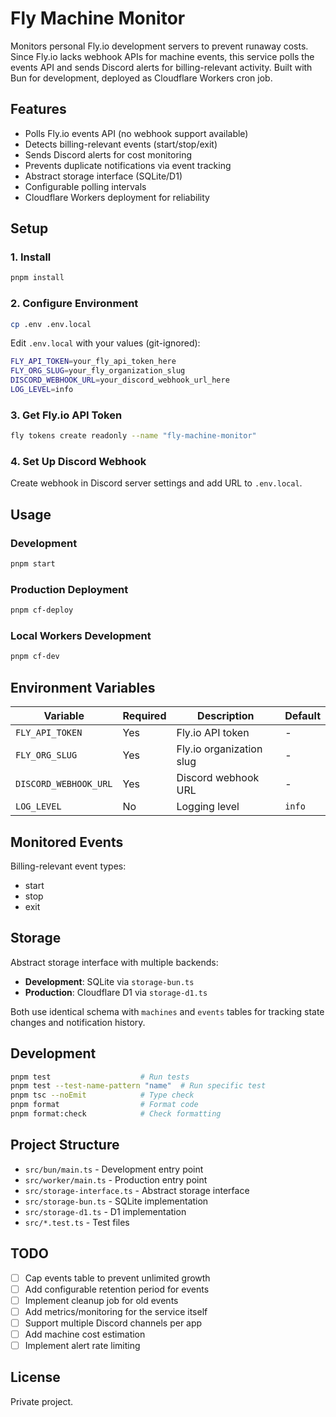 # Fly Machine Monitor

Monitors personal Fly.io development servers to prevent runaway costs. Since Fly.io lacks webhook APIs for machine events, this service polls the events API and sends Discord alerts for billing-relevant activity. Built with Bun for development, deployed as Cloudflare Workers cron job.

## Features

- Polls Fly.io events API (no webhook support available)
- Detects billing-relevant events (start/stop/exit)
- Sends Discord alerts for cost monitoring
- Prevents duplicate notifications via event tracking
- Abstract storage interface (SQLite/D1)
- Configurable polling intervals
- Cloudflare Workers deployment for reliability

## Setup

### 1. Install

```bash
pnpm install
```

### 2. Configure Environment

```bash
cp .env .env.local
```

Edit `.env.local` with your values (git-ignored):

```bash
FLY_API_TOKEN=your_fly_api_token_here
FLY_ORG_SLUG=your_fly_organization_slug
DISCORD_WEBHOOK_URL=your_discord_webhook_url_here
LOG_LEVEL=info
```

### 3. Get Fly.io API Token

```bash
fly tokens create readonly --name "fly-machine-monitor"
```

### 4. Set Up Discord Webhook

Create webhook in Discord server settings and add URL to `.env.local`.

## Usage

### Development

```bash
pnpm start
```

### Production Deployment

```bash
pnpm cf-deploy
```

### Local Workers Development

```bash
pnpm cf-dev
```

## Environment Variables

| Variable              | Required | Description              | Default |
| --------------------- | -------- | ------------------------ | ------- |
| `FLY_API_TOKEN`       | Yes      | Fly.io API token         | -       |
| `FLY_ORG_SLUG`        | Yes      | Fly.io organization slug | -       |
| `DISCORD_WEBHOOK_URL` | Yes      | Discord webhook URL      | -       |
| `LOG_LEVEL`           | No       | Logging level            | `info`  |

## Monitored Events

Billing-relevant event types:

- start
- stop
- exit

## Storage

Abstract storage interface with multiple backends:

- **Development**: SQLite via `storage-bun.ts`
- **Production**: Cloudflare D1 via `storage-d1.ts`

Both use identical schema with `machines` and `events` tables for tracking state changes and notification history.

## Development

```bash
pnpm test                    # Run tests
pnpm test --test-name-pattern "name"  # Run specific test
pnpm tsc --noEmit            # Type check
pnpm format                  # Format code
pnpm format:check            # Check formatting
```

## Project Structure

- `src/bun/main.ts` - Development entry point
- `src/worker/main.ts` - Production entry point
- `src/storage-interface.ts` - Abstract storage interface
- `src/storage-bun.ts` - SQLite implementation
- `src/storage-d1.ts` - D1 implementation
- `src/*.test.ts` - Test files

## TODO

- [ ] Cap events table to prevent unlimited growth
- [ ] Add configurable retention period for events
- [ ] Implement cleanup job for old events
- [ ] Add metrics/monitoring for the service itself
- [ ] Support multiple Discord channels per app
- [ ] Add machine cost estimation
- [ ] Implement alert rate limiting

## License

Private project.
